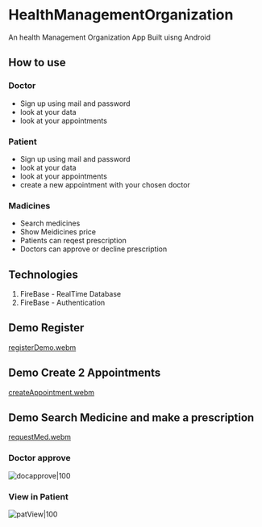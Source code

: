 # HealthManagementOrganization

An health Management Organization App Built uisng Android

## How to use
### Doctor 
* Sign up using mail and password
* look at your data
* look at your appointments

### Patient 
* Sign up using mail and password
* look at your data
* look at your appointments
* create a new appointment with your chosen doctor

### Madicines
* Search medicines
* Show Meidicines price
* Patients can reqest prescription
* Doctors can approve or decline prescription

## Technologies
1. FireBase - RealTime Database
2. FireBase - Authentication



## Demo Register
[registerDemo.webm](https://user-images.githubusercontent.com/94143762/218332619-0b91ab1f-0ddb-4852-9393-ed405b30e87f.webm)

## Demo Create 2 Appointments
[createAppointment.webm](https://user-images.githubusercontent.com/94143762/218332734-d858ad7c-30df-4580-9f39-684b1d55458f.webm)

## Demo Search Medicine and make a prescription
[requestMed.webm](https://user-images.githubusercontent.com/94143762/218332836-19d068c2-00d3-4453-8187-e94fa0f3286e.webm)

### Doctor approve
![docapprove|100](https://user-images.githubusercontent.com/94143762/218332888-a6426418-435f-4736-987e-7daaa4a92f77.png)

### View in Patient
![patView|100](https://user-images.githubusercontent.com/94143762/218332937-fcffb441-91ce-4da1-8009-cbe1f24af4e4.png)
